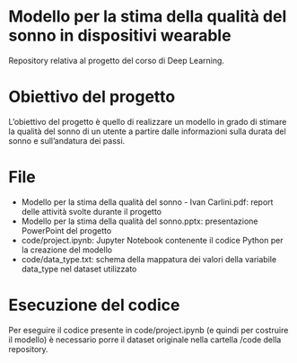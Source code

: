 # Modello per la stima della qualità del sonno in dispositivi wearable
Repository relativa al progetto del corso di Deep Learning.

# Obiettivo del progetto
L’obiettivo del progetto è quello di realizzare un modello in grado di stimare la qualità del sonno di un utente a partire dalle informazioni sulla durata del sonno e sull’andatura dei passi.

# File
- Modello per la stima della qualità del sonno - Ivan Carlini.pdf: report delle attività svolte durante il progetto
- Modello per la stima della qualità del sonno.pptx: presentazione PowerPoint del progetto
- code/project.ipynb: Jupyter Notebook contenente il codice Python per la creazione del modello
- code/data_type.txt: schema della mappatura dei valori della variabile data_type nel dataset utilizzato

# Esecuzione del codice
Per eseguire il codice presente in code/project.ipynb (e quindi per costruire il modello) è necessario porre il dataset originale nella cartella /code della repository.
